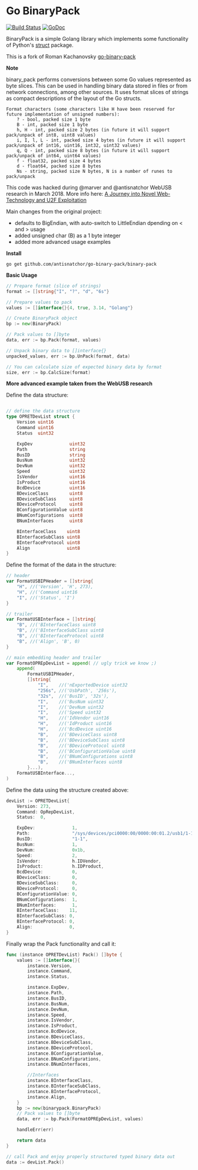 # Go BinaryPack

[![Build Status](https://travis-ci.org/roman-kachanovsky/go-binary-pack.svg?branch=master)](https://travis-ci.org/roman-kachanovsky/go-binary-pack)
[![GoDoc](https://godoc.org/github.com/roman-kachanovsky/go-binary-pack/binary-pack?status.svg)](http://godoc.org/github.com/roman-kachanovsky/go-binary-pack/binary-pack)

BinaryPack is a simple Golang library which implements some functionality of Python's [struct](https://docs.python.org/2/library/struct.html) package.

This is a fork of Roman Kachanovsky [go-binary-pack](https://github.com/roman-kachanovsky/go-binary-pack)

**Note**

binary_pack performs conversions between some Go values represented as byte slices.
	This can be used in handling binary data stored in files or from network connections,
	among other sources. It uses format slices of strings as compact descriptions of the layout
	of the Go structs.

	Format characters (some characters like H have been reserved for future implementation of unsigned numbers):
		? - bool, packed size 1 byte
		B - int, packed size 1 byte
		h, H - int, packed size 2 bytes (in future it will support pack/unpack of int8, uint8 values)
		i, I, l, L - int, packed size 4 bytes (in future it will support pack/unpack of int16, uint16, int32, uint32 values)
		q, Q - int, packed size 8 bytes (in future it will support pack/unpack of int64, uint64 values)
		f - float32, packed size 4 bytes
		d - float64, packed size 8 bytes
		Ns - string, packed size N bytes, N is a number of runes to pack/unpack
		
This code was hacked during @marver and @antisnatchor WebUSB research in March 2018.
More info here: [A Journey into Novel Web-Technology and U2F Exploitation](https://www.youtube.com/watch?v=pUa6nWWTO4o)

Main changes from the original project:
 - defaults to BigEndian, with auto-switch to LittleEndian dpending on < and > usage
 - added unsigned char (B) as a 1 byte integer
 - added more advanced usage examples

**Install**

`go get github.com/antisnatchor/go-binary-pack/binary-pack`

**Basic Usage**

```go
// Prepare format (slice of strings)
format := []string{"I", "?", "d", "6s"}

// Prepare values to pack
values := []interface{}{4, true, 3.14, "Golang"}

// Create BinaryPack object
bp := new(BinaryPack)

// Pack values to []byte
data, err := bp.Pack(format, values)

// Unpack binary data to []interface{}
unpacked_values, err := bp.UnPack(format, data)

// You can calculate size of expected binary data by format
size, err := bp.CalcSize(format)

```


**More advanced example taken from the WebUSB research**

Define the data structure:

```go

// define the data structure
type OPRETDevList struct {
	Version uint16
	Command uint16
	Status  uint32

	ExpDev              uint32
	Path                string
	BusID               string
	BusNum              uint32
	DevNum              uint32
	Speed               uint32
	IsVendor            uint16
	IsProduct           uint16
	BcdDevice           uint16
	BDeviceClass        uint8
	BDeviceSubClass     uint8
	BDeviceProtocol     uint8
	BConfigurationValue uint8
	BNumConfigurations  uint8
	BNumInterfaces      uint8

	BInterfaceClass    uint8
	BInterfaceSubClass uint8
	BInterfaceProtocol uint8
	Align              uint8
}
```


Define the format of the data in the structure:

```go
// header
var FormatUSBIPHeader = []string{
	"H", //('Version', 'H', 273),
	"H", //('Command uint16
	"I", //('Status', 'I')
}

// trailer
var FormatUSBInterface = []string{
	"B", //('BInterfaceClass uint8
	"B", //('BInterfaceSubClass uint8
	"B", //('BInterfaceProtocol uint8
	"B", //('Align', 'B', 0)
}

// main embedding header and trailer
var FormatOPREpDevList = append( // ugly trick we know ;)
	append(
		FormatUSBIPHeader,
		[]string{
			"I",    //('nExportedDevice uint32
			"256s", //('UsbPath', '256s'),
			"32s",  //('BusID', '32s'),
			"I",    //('BusNum uint32
			"I",    //('DevNum uint32
			"I",    //('Speed uint32
			"H",    //('IdVendor uint16
			"H",    //('IdProduct uint16
			"H",    //('BcdDevice uint16
			"B",    //('BDeviceClass uint8
			"B",    //('BDeviceSubClass uint8
			"B",    //('BDeviceProtocol uint8
			"B",    //('BConfigurationValue uint8
			"B",    //('BNumConfigurations uint8
			"B",    //('BNumInterfaces uint8
		}...),
	FormatUSBInterface...,
)

```
Define the data using the structure created above:

```go
devList := OPRETDevList{
    Version: 273,
    Command: OpRepDevList,
    Status:  0,

    ExpDev:              1,
    Path:                "/sys/devices/pci0000:00/0000:00:01.2/usb1/1-1",
    BusID:               "1-1",
    BusNum:              1,
    DevNum:              0x1b,
    Speed:               2,
    IsVendor:            h.IDVendor,
    IsProduct:           h.IDProduct,
    BcdDevice:           0,
    BDeviceClass:        0,
    BDeviceSubClass:     0,
    BDeviceProtocol:     0,
    BConfigurationValue: 0,
    BNumConfigurations:  1,
    BNumInterfaces:      1,
    BInterfaceClass:    11,
    BInterfaceSubClass: 0,
    BInterfaceProtocol: 0,
    Align:              0,
}
```

Finally wrap the Pack functionality and call it:

```go
func (instance OPRETDevList) Pack() []byte {
	values := []interface{}{
		instance.Version,
		instance.Command,
		instance.Status,

		instance.ExpDev,
		instance.Path,
		instance.BusID,
		instance.BusNum,
		instance.DevNum,
		instance.Speed,
		instance.IsVendor,
		instance.IsProduct,
		instance.BcdDevice,
		instance.BDeviceClass,
		instance.BDeviceSubClass,
		instance.BDeviceProtocol,
		instance.BConfigurationValue,
		instance.BNumConfigurations,
		instance.BNumInterfaces,

		//Interfaces
		instance.BInterfaceClass,
		instance.BInterfaceSubClass,
		instance.BInterfaceProtocol,
		instance.Align,
	}
	bp := new(binarypack.BinaryPack)
	// Pack values to []byte
	data, err := bp.Pack(FormatOPREpDevList, values)

	handleErr(err)

	return data
}

// call Pack and enjoy properly structured typed binary data out
data := devList.Pack()


```
